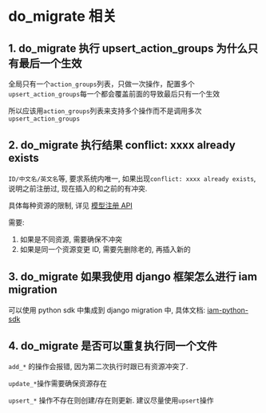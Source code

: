 # do_migrate 相关

## 1. do_migrate 执行 upsert_action_groups 为什么只有最后一个生效

全局只有一个`action_groups`列表，只做一次操作，配置多个`upsert_action_groups`每一个都会覆盖前面的导致最后只有一个生效

所以应该用`action_groups`列表来支持多个操作而不是调用多次`upsert_action_groups`

## 2. do_migrate 执行结果 conflict: xxxx  already exists

`ID/中文名/英文名`等, 要求系统内唯一, 如果出现`conflict: xxxx already exists`, 说明之前注册过, 现在插入的和之前的有冲突.

具体每种资源的限制, 详见 [模型注册 API](../../../Reference/API/02-Model/00-API.md)

需要:
1. 如果是不同资源, 需要确保不冲突
2. 如果是同一个资源变更 ID, 需要先删除老的, 再插入新的

## 3. do_migrate 如果我使用 django 框架怎么进行 iam migration

可以使用 python sdk 中集成到 django migration 中, 具体文档: [iam-python-sdk](https://github.com/TencentBlueKing/iam-python-sdk/blob/master/docs/usage.md#2-iam-migration)

## 4. do_migrate 是否可以重复执行同一个文件 

`add_*` 的操作会报错, 因为第二次执行时跟已有资源冲突了. 

`update_*`操作需要确保资源存在

`upsert_*` 操作不存在则创建/存在则更新. 建议尽量使用`upsert`操作
